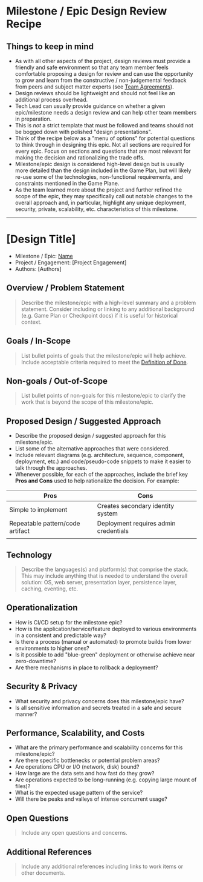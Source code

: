 # Milestone / Epic Design Review Recipe

## Things to keep in mind

* As with all other aspects of the project, design reviews must provide a friendly and safe environment so that any team member feels comfortable proposing a design for review and can use the opportunity to grow and learn from the constructive / non-judgemental feedback from peers and subject matter experts (see [Team Agreements](../../team-agreements)).
* Design reviews should be lightweight and should not feel like an additional process overhead.
* Tech Lead can usually provide guidance on whether a given epic/milestone needs a design review and can help other team members in preparation.
* This is *not* a strict template that must be followed and teams should not be bogged down with polished "design presentations".
* Think of the recipe below as a "menu of options" for potential questions to think through in designing this epic. Not all sections are required for every epic. Focus on sections and questions that are most relevant for making the decision and rationalizing the trade offs.
* Milestone/epic design is considered high-level design but is usually more detailed than the design included in the Game Plan, but will likely re-use some of the technologies, non-functional requirements, and constraints mentioned in the Game Plane.
* As the team learned more about the project and further refined the scope of the epic, they may specifically call out notable changes to the overall approach and, in particular, highlight any unique deployment, security, private, scalability, etc. characteristics of this milestone.

***

# [Design Title]

* Milestone / Epic: [Name](http://link-to-work-item)
* Project / Engagement: [Project Engagement]
* Authors: [Authors]

## Overview / Problem Statement

> Describe the milestone/epic with a high-level summary and a problem statement. Consider including or linking to any additional background (e.g. Game Plan or Checkpoint docs) if it is useful for historical context.

## Goals / In-Scope

> List bullet points of goals that the milestone/epic will help achieve. Include acceptable criteria required to meet the [Definition of Done](../../team-agreements/definition-of-done/).

## Non-goals / Out-of-Scope

> List bullet points of non-goals for this milestone/epic to clarify the work that is beyond the scope of this milestone/epic.

## Proposed Design / Suggested Approach

* Describe the proposed design / suggested approach for this milestone/epic.
* List some of the alternative approaches that were considered.
* Include relevant diagrams (e.g. architecture, sequence, component, deployment, etc.) and code/pseudo-code snippets to make it easier to talk through the approaches.
* Whenever possible, for each of the approaches, include the brief key **Pros and Cons** used to help rationalize the decision. For example:

| Pros                             | Cons                                  |
| -------------------------------- | ------------------------------------- |
| Simple to implement              | Creates secondary identity system     |
| Repeatable pattern/code artifact | Deployment requires admin credentials |
|                                  |                                       |

## Technology

> Describe the languages(s) and platform(s) that comprise the stack. This may include anything that is needed to understand the overall solution: OS, web server, presentation layer, persistence layer, caching, eventing, etc.

## Operationalization

* How is CI/CD setup for the milestone epic?
* How is the application/service/feature deployed to various environments in a consistent and predictable way?
* Is there a process (manual or automated) to promote builds from lower environments to higher ones?
* Is it possible to add "blue-green" deployment or otherwise achieve near zero-downtime?
* Are there mechanisms in place to rollback a deployment?

## Security & Privacy

* What security and privacy concerns does this milestone/epic have?
* Is all sensitive information and secrets treated in a safe and secure manner?

## Performance, Scalability, and Costs

* What are the primary performance and scalability concerns for this milestone/epic?
* Are there specific bottlenecks or potential problem areas?
* Are operations CPU or I/O (network, disk) bound?
* How large are the data sets and how fast do they grow?
* Are operations expected to be long-running (e.g. copying large mount of files)?
* What is the expected usage pattern of the service?
* Will there be peaks and valleys of intense concurrent usage?

## Open Questions

> Include any open questions and concerns.

## Additional References

> Include any additional references including links to work items or other documents.
